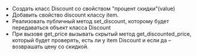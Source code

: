 - Создать класс Discount со свойством "процент скидки"(value) 
- Добавить свойство discount классу item.
- Реализовать публичный метод set_discount, которому будет передаваться объект класса Discount
- При вызове get_price вызывать скрытый метод get_discounted_price, который будет проверять, есть ли у item Discount и если да – возврашать цену со скидкой.